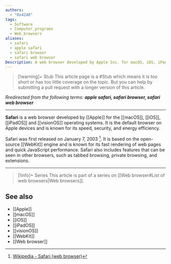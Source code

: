 ```yaml
---
authors:
  - "0x4248"
tags:
  - Software
  - Computer_programs
  - Web_browsers
aliases: 
  - safari
  - apple safari
  - safari browser
  - safari web browser
Description: A web browser developed by Apple Inc. for macOS, iOS, iPadOS and visionOS devices.
---
```

> [!warning]+ Stub
> This article page is a #Stub which means it is too short or has too little coverage on the topic. But you can help by submitting a pull request with a longer version of this article.

*Rredirected from the following terms: <strong>apple safari, safari browser, safari web browser</strong>*
<hr>

**Safari** is a web browser developed by [[Apple]] for the [[macOS]], [[iOS]], [[iPadOS]] and [[visionOS]] operating systems. It is the default browser on Apple devices and is known for its speed, security, and energy efficiency.

Safari was first released on January 7, 2003 [^1]. It is based on the open-source [[WebKit]] engine and is known for its fast rendering of web pages and quick JavaScript performance. Safari also includes features that can be seen in other browsers, such as tabbed browsing, private browsing, and extensions.

---
> [!info]+ Series
> This article is part of a series on [[Web browser#List of web browsers|Web browsers]].


## See also
- [[Apple]]
- [[macOS]]
- [[iOS]]
- [[iPadOS]]
- [[visionOS]]
- [[WebKit]]
- [[Web browser]]

[^1]: [Wikipedia - Safari (web browser)](https://en.wikipedia.org/wiki/Safari_(web_browser))
